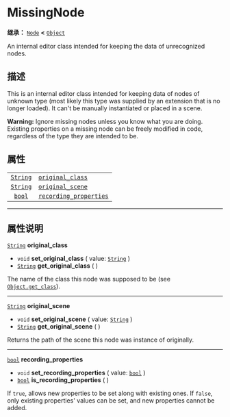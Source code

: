 <!-- ⚠ 请勿编辑本文件 ⚠ -->
<!-- 本文档使用脚本从 WeDot 引擎源码仓库生成。 -->
<!-- 生成脚本：https://github.com/WeDot-Engine/WeDot/tree/4.3/doc/tools/make_md.py； -->
<!-- 原文件：https://github.com/WeDot-Engine/WeDot/tree/4.3/doc/classes/MissingNode.xml。 -->

<div id="_class_missingnode"></div>

# MissingNode

**继承：** [`Node`](class_node.md) **<** [`Object`](class_object.md)

An internal editor class intended for keeping the data of unrecognized nodes.

## 描述

This is an internal editor class intended for keeping data of nodes of unknown type (most likely this type was supplied by an extension that is no longer loaded). It can't be manually instantiated or placed in a scene.

 **Warning:** Ignore missing nodes unless you know what you are doing. Existing properties on a missing node can be freely modified in code, regardless of the type they are intended to be.

## 属性

|||
|:-:|:--|
| [`String`](class_string.md) | [`original_class`](class_missingnode.md#class_missingnode_property_original_class)             |
| [`String`](class_string.md) | [`original_scene`](class_missingnode.md#class_missingnode_property_original_scene)             |
| [`bool`](class_bool.md)     | [`recording_properties`](class_missingnode.md#class_missingnode_property_recording_properties) |

<!-- rst-class:: classref-section-separator -->

---

## 属性说明

<div id="_class_missingnode_property_original_class"></div>

[`String`](class_string.md) **original_class** <div id="class_missingnode_property_original_class"></div>

- `void` **set_original_class** ( value: [`String`](class_string.md) )
- [`String`](class_string.md) **get_original_class** ( )

The name of the class this node was supposed to be (see [`Object.get_class`](class_object.md#class_object_method_get_class)).

<!-- rst-class:: classref-item-separator -->

---

<div id="_class_missingnode_property_original_scene"></div>

[`String`](class_string.md) **original_scene** <div id="class_missingnode_property_original_scene"></div>

- `void` **set_original_scene** ( value: [`String`](class_string.md) )
- [`String`](class_string.md) **get_original_scene** ( )

Returns the path of the scene this node was instance of originally.

<!-- rst-class:: classref-item-separator -->

---

<div id="_class_missingnode_property_recording_properties"></div>

[`bool`](class_bool.md) **recording_properties** <div id="class_missingnode_property_recording_properties"></div>

- `void` **set_recording_properties** ( value: [`bool`](class_bool.md) )
- [`bool`](class_bool.md) **is_recording_properties** ( )

If `true`, allows new properties to be set along with existing ones. If `false`, only existing properties' values can be set, and new properties cannot be added.

[^virtual]: 本方法通常需要用户覆盖才能生效。
[^const]: 本方法无副作用，不会修改该实例的任何成员变量。
[^vararg]: 本方法除了能接受在此处描述的参数外，还能够继续接受任意数量的参数。
[^constructor]: 本方法用于构造某个类型。
[^static]: 调用本方法无需实例，可直接使用类名进行调用。
[^operator]: 本方法描述的是使用本类型作为左操作数的有效运算符。
[^bitfield]: 这个值是由下列位标志构成位掩码的整数。
[^void]: 无返回值。
